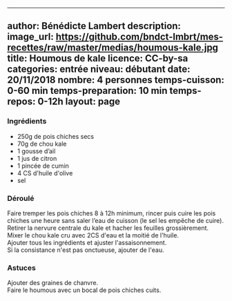 
---
author: Bénédicte Lambert
description: 
image_url: https://github.com/bndct-lmbrt/mes-recettes/raw/master/medias/houmous-kale.jpg
title: Houmous de kale
licence: CC-by-sa
categories: entrée
niveau: débutant
date: 20/11/2018
nombre: 4 personnes
temps-cuisson: 0-60 min
temps-preparation: 10 min
temps-repos: 0-12h
layout: page
---


### Ingrédients  

* 250g de pois chiches secs
* 70g de chou kale
* 1 gousse d’ail
* 1 jus de citron
* 1 pincée de cumin
* 4 CS d'huile d'olive
* sel


### Déroulé  

Faire tremper les pois chiches 8 à 12h minimum, rincer puis cuire les pois chiches une heure sans saler l’eau de cuisson (le sel les empêche de cuire). 
Retirer la nervure centrale du kale et hacher les feuilles grossièrement.  
Mixer le chou kale cru avec 2CS d'eau et la moitié de l'huile.  
Ajouter tous les ingrédients et ajuster l'assaisonnement.   
Si la consistance n'est pas onctueuse, ajouter de l'eau.  


### Astuces

Ajouter des graines de chanvre.  
Faire le houmous avec un bocal de pois chiches cuits.  


